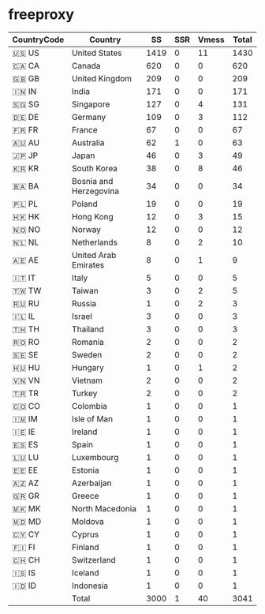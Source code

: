 # freeproxy

|CountryCode|Country|SS|SSR|Vmess|Total|
|  ----  | ----  |  ----  | ----  |  ----  | ----  |
|🇺🇸 US|United States|1419|0|11|1430|
|🇨🇦 CA|Canada|620|0|0|620|
|🇬🇧 GB|United Kingdom|209|0|0|209|
|🇮🇳 IN|India|171|0|0|171|
|🇸🇬 SG|Singapore|127|0|4|131|
|🇩🇪 DE|Germany|109|0|3|112|
|🇫🇷 FR|France|67|0|0|67|
|🇦🇺 AU|Australia|62|1|0|63|
|🇯🇵 JP|Japan|46|0|3|49|
|🇰🇷 KR|South Korea|38|0|8|46|
|🇧🇦 BA|Bosnia and Herzegovina|34|0|0|34|
|🇵🇱 PL|Poland|19|0|0|19|
|🇭🇰 HK|Hong Kong|12|0|3|15|
|🇳🇴 NO|Norway|12|0|0|12|
|🇳🇱 NL|Netherlands|8|0|2|10|
|🇦🇪 AE|United Arab Emirates|8|0|1|9|
|🇮🇹 IT|Italy|5|0|0|5|
|🇹🇼 TW|Taiwan|3|0|2|5|
|🇷🇺 RU|Russia|1|0|2|3|
|🇮🇱 IL|Israel|3|0|0|3|
|🇹🇭 TH|Thailand|3|0|0|3|
|🇷🇴 RO|Romania|2|0|0|2|
|🇸🇪 SE|Sweden|2|0|0|2|
|🇭🇺 HU|Hungary|1|0|1|2|
|🇻🇳 VN|Vietnam|2|0|0|2|
|🇹🇷 TR|Turkey|2|0|0|2|
|🇨🇴 CO|Colombia|1|0|0|1|
|🇮🇲 IM|Isle of Man|1|0|0|1|
|🇮🇪 IE|Ireland|1|0|0|1|
|🇪🇸 ES|Spain|1|0|0|1|
|🇱🇺 LU|Luxembourg|1|0|0|1|
|🇪🇪 EE|Estonia|1|0|0|1|
|🇦🇿 AZ|Azerbaijan|1|0|0|1|
|🇬🇷 GR|Greece|1|0|0|1|
|🇲🇰 MK|North Macedonia|1|0|0|1|
|🇲🇩 MD|Moldova|1|0|0|1|
|🇨🇾 CY|Cyprus|1|0|0|1|
|🇫🇮 FI|Finland|1|0|0|1|
|🇨🇭 CH|Switzerland|1|0|0|1|
|🇮🇸 IS|Iceland|1|0|0|1|
|🇮🇩 ID|Indonesia|1|0|0|1|
||Total|3000|1|40|3041|
